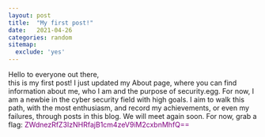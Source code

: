 ```yaml
---
layout: post
title:  "My first post!"
date:   2021-04-26
categories: random
sitemap:
  exclude: 'yes'
---
```


Hello to everyone out there, <br>
this is my first post! I just updated my About page, where you can find information about me, who I am and the purpose of security.egg. For now, I am a newbie in the cyber security field with high goals. I
aim to walk this path, with the most enthusiasm, and record my achievements, or even my failures, through posts in this blog. We will meet again soon. For now, grab a flag: 
<span style="color: purple">ZWdnezRfZ3IzNHRfajB1cm4zeV9iM2cxbnMhfQ== </span>
